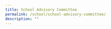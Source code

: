 ```yaml
---
title: School Advisory Committee
permalink: /school/school-advisory-committee/
description: ""
---
```

